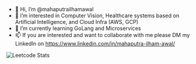- 👋 Hi, I’m @mahaputrailhamawal
- 👀 I’m interested in Computer Vision, Healthcare systems based on Artificial Intelligence, and Cloud Infra (AWS, GCP)
- 🌱 I’m currently learning GoLang and Microservices
- 📫 If you are interested and want to collaborate with me please DM my LinkedIn on https://www.linkedin.com/in/mahaputra-ilham-awal/

![Leetcode Stats](https://leetcard.jacoblin.cool/mahaputrailhamawal?ext=activity)

<!---
mahaputrailhamawal/mahaputrailhamawal is a ✨ special ✨ repository because its `README.md` (this file) appears on your GitHub profile.
You can click the Preview link to take a look at your changes. (- 💞️ I’m looking to collaborate on ...)
--->

